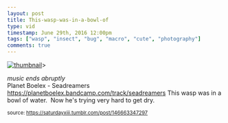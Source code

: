 ```yaml
---
layout: post
title: This-wasp-was-in-a-bowl-of
type: vid
timestamp: June 29th, 2016 12:00pm
tags: ["wasp", "insect", "bug", "macro", "cute", "photography"]
comments: true
---
```

[![thumbnail](http://i3.ytimg.com/vi/J01jgdLJHVw/hqdefault.jpg)](https://www.youtube.com/watch?v=J01jgdLJHVw)>
    
*music ends abruptly*<br/>Planet Boelex - Seadreamers<br/><a href="https://planetboelex.bandcamp.com/track/seadreamers" target="_blank">https://planetboelex.bandcamp.com/track/seadreamers</a>
This wasp was in a bowl of water.  Now he's trying very hard to get dry.
 
  
<small>source: https://saturdayxiii.tumblr.com/post/146663347297</small>